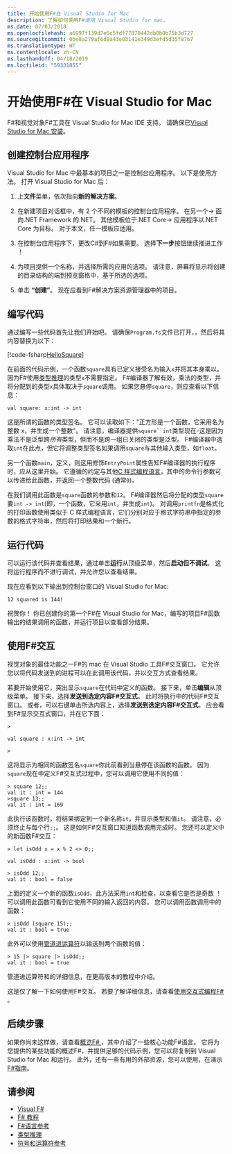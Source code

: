 ```yaml
---
title: 开始使用F#在 Visual Studio for Mac
description: 了解如何使用F#使用 Visual Studio for mac。
ms.date: 07/03/2018
ms.openlocfilehash: a6997f139d7e6c5fdf77878442db0b0b75b3d727
ms.sourcegitcommit: 0be8a279af6d8a43e03141e349d3efd5d35f8767
ms.translationtype: HT
ms.contentlocale: zh-CN
ms.lasthandoff: 04/18/2019
ms.locfileid: "59331855"
---
```

# <a name="get-started-with-f-in-visual-studio-for-mac"></a>开始使用F#在 Visual Studio for Mac

F#和视觉对象F#工具在 Visual Studio for Mac IDE 支持。 请确保已[Visual Studio for Mac 安装](install-fsharp.md#install-f-with-visual-studio-for-mac)。

## <a name="creating-a-console-application"></a>创建控制台应用程序

Visual Studio for Mac 中最基本的项目之一是控制台应用程序。  以下是使用方法。  打开 Visual Studio for Mac 后：

1. 上**文件**菜单，依次指向**新的解决方案**。

2. 在新建项目对话框中，有 2 个不同的模板的控制台应用程序。  在另一个-> 面向.NET Framework 的.NET。  其他模板位于.NET Core-> 应用程序以.NET Core 为目标。  对于本文，任一模板应适用。

3. 在控制台应用程序下，更改C#到F#如果需要。  选择**下一步**按钮继续推进工作 ！  

4. 为项目提供一个名称，并选择所需的应用的选项。  请注意，屏幕将显示将创建的目录结构的端到预览窗格中，基于所选的选项。  

5. 单击 **“创建”**。  现在应看到F#解决方案资源管理器中的项目。

## <a name="writing-your-code"></a>编写代码

通过编写一些代码首先让我们开始吧。  请确保`Program.fs`文件已打开，，然后将其内容替换为以下：

[!code-fsharp[HelloSquare](../../../samples/snippets/fsharp/getting-started/hello-square.fs)]

在前面的代码示例，一个函数`square`具有已定义接受名为输入`x`并将其本身乘以。  因为F#使用[类型推理](../language-reference/type-inference.md)的类型`x`不需要指定。  F#编译器了解有效，乘法的类型，并将分配到的类型`x`具体取决于`square`调用。  如果您悬停`square`，则应查看以下信息：

```
val square: x:int -> int
```

这是所谓的函数的类型签名。  它可以读取如下："正方形是一个函数，它采用名为整数 x，并生成一个整数"。  请注意，编译器提供`square``int`类型现在-这是因为乘法不是泛型跨*所有*类型，但而不是跨一组已关闭的类型是泛型。  F#编译器中选取`int`在此点，但它将调整类型签名如果调用`square`与其他输入类型，如`float`。

另一个函数`main`，定义，则这用修饰`EntryPoint`属性告知F#编译器的执行程序时，应从这里开始。  它遵循的约定与其他[C 样式编程语言](https://en.wikipedia.org/wiki/Entry_point#C_and_C.2B.2B)，其中的命令行参数可以传递给此函数，并返回一个整数代码 (通常`0`)。

在我们调用此函数是`square`函数的参数和`12`。  F#编译器然后将分配的类型`square`要`int -> int`(即，一个函数，它采用`int`，并生成`int`)。  对调用`printfn`是格式化的打印函数使用类似于 C 样式编程语言，它们分别对应于格式字符串中指定的参数的格式字符串，然后将打印结果和一个新行。

## <a name="running-your-code"></a>运行代码

可以运行该代码并查看结果，通过单击**运行**从顶级菜单，然后**启动但不调试**。  这将运行程序而不进行调试，并允许您以查看结果。

现在应看到以下输出到控制台窗口的 Visual Studio for Mac:

```
12 squared is 144!
```

祝贺你！  你已创建你的第一个F#在 Visual Studio for Mac，编写的项目F#函数输出的结果调用的函数，并运行项目以查看部分结果。

## <a name="using-f-interactive"></a>使用F#交互

视觉对象的最佳功能之一F#的 mac 在 Visual Studio 工具F#交互窗口。  它允许您以将代码发送到的进程可以在此调用该代码，并以交互方式查看结果。

若要开始使用它，突出显示`square`在代码中定义的函数。  接下来，单击**编辑**从顶级菜单。  接下来，选择**发送到选定内容F#交互式**。  此时将执行中的代码F#交互窗口。  或者，可以右键单击所选内容上，选择**发送到选定内容F#交互式**。  应会看到F#显示交互式窗口，并在它下面：

```
>

val square : x:int -> int

>
```

这将显示为相同的函数签名`square`你此前看到当悬停在该函数的函数。  因为`square`现在中定义F#交互式过程中，您可以调用它使用不同的值：

```
> square 12;;
val it : int = 144
>square 13;;
val it : int = 169
```

此执行该函数时，将结果绑定到一个新名称`it`，并显示类型和值`it`。  请注意，必须终止与每个行`;;`。  这是如何F#交互窗口知道函数调用完成时。  您还可以定义中的新函数F#交互：

```
> let isOdd x = x % 2 <> 0;;

val isOdd : x:int -> bool

> isOdd 12;;
val it : bool = false
```

上面的定义一个新的函数`isOdd`，此方法采用`int`和检查，以查看它是否是奇数 ！  可以调用此函数可看到它使用不同的输入返回的内容。  您可以调用函数调用中的函数：

```
> isOdd (square 15);;
val it : bool = true
```

此外可以使用[管道进运算符](../language-reference/symbol-and-operator-reference/index.md)以输送到两个函数的值：

```
> 15 |> square |> isOdd;;
val it : bool = true
```

管道进运算符和的详细信息，在更高版本的教程中介绍。

这是仅了解一下如何使用F#交互。  若要了解详细信息，请查看[使用交互式编程F# ](../tutorials/fsharp-interactive/index.md)。

## <a name="next-steps"></a>后续步骤

如果你尚未这样做，请查看[概览F# ](../tour.md)，其中介绍了一些核心功能F#语言。  它将为您提供的某些功能的概述F#，并提供足够的代码示例，您可以将复制到 Visual Studio for Mac 和运行。  此外，还有一些有用的外部资源，您可以使用，在演示[F#指南](../index.md)。

## <a name="see-also"></a>请参阅

- [Visual F#](../index.md)
- [F# 教程](../tour.md)
- [F#语言参考](../language-reference/index.md)
- [类型推理](../language-reference/type-inference.md)
- [符号和运算符参考](../language-reference/symbol-and-operator-reference/index.md)
